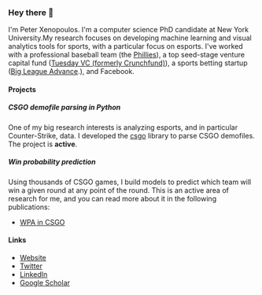 ### Hey there 👋

I'm Peter Xenopoulos. I'm a computer science PhD candidate at New York University.My research focuses on developing machine learning and visual analytics tools for sports, with a particular focus on esports. I've worked with a professional baseball team (the [Phillies](https://en.wikipedia.org/wiki/Philadelphia_Phillies)), a top seed-stage venture capital fund ([Tuesday VC (formerly Crunchfund)](https://tuesday.vc/)), a sports betting startup ([Big League Advance](https://bigleagueadvance.com/).), and Facebook. 

#### Projects
##### CSGO demofile parsing in Python
One of my big research interests is analyzing esports, and in particular Counter-Strike, data. I developed the [csgo](https://github.com/pnxenopoulos/csgo) library to parse CSGO demofiles. The project is **active**. 

##### Win probability prediction
Using thousands of CSGO games, I build models to predict which team will win a given round at any point of the round. This is an active area of research for me, and you can read more about it in the following publications:
- [WPA in CSGO](https://arxiv.org/pdf/2011.01324.pdf)

#### Links
- [Website](http://www.peterxeno.com/)
- [Twitter](https://twitter.com/peterxeno)
- [LinkedIn](https://www.linkedin.com/in/xenopoulos/)
- [Google Scholar](https://scholar.google.com/citations?user=F-JeV_kAAAAJ)

